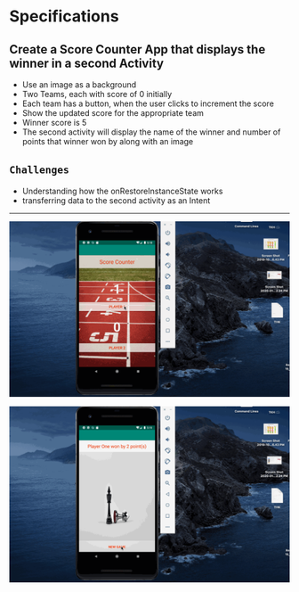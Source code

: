 # Specifications

## Create a Score Counter App that displays the winner in a second Activity
<ul>
  <li>Use an image as a background</li>
  <li>Two Teams, each with score of 0 initially</li>
  <li>Each team has a button, when the user clicks to increment the score</li>
  <li>Show the updated score for the appropriate team</li>
  <li>Winner score is 5</li>
  <li>The second activity will display the name of the winner and number of points that winner won by along with an image</li>
 </ul>
 
 ## `Challenges`
 <ul>
  <li>Understanding how the onRestoreInstanceState works</li>
  <li>transferring data to the second activity as an Intent</li>
 </ul>
 
 ---
 
 ![](score_counter1.gif)
 
 ![](score_counter2.gif)

